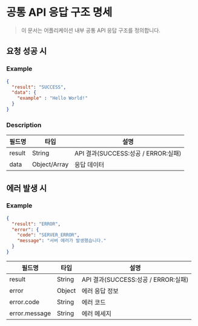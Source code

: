 # 공통 API 응답 구조 명세
> 이 문서는 어플리케이션 내부 공통 API 응답 구조를 정의합니다.

## 요청 성공 시
### Example
```json
{
  "result": "SUCCESS",
  "data": {
    "example" : "Hello World!"
  } 
}
```
### Description

|**필드명**|**타입**| **설명**                         |
|--|--|--|
| result |String| API 결과(SUCCESS:성공 / ERROR:실패)  |
| data |Object/Array| 응답 데이터                         |

## 에러 발생 시
### Example
```json
{
  "result": "ERROR",
  "error": {
    "code": "SERVER_ERROR",
    "message": "서버 에러가 발생했습니다."
  }
}
```
| **필드명** | **타입** | **설명**                        |
|---------|--------|-------------------------------|
| result  | String | API 결과(SUCCESS:성공 / ERROR:실패) |
| error   | Object | 에러 응답 정보                      |
| error.code | String | 에러 코드                         |
| error.message | String | 에러 메세지                        |
